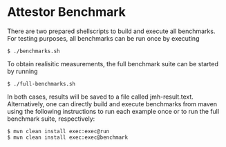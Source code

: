 Attestor Benchmark
==================


There are two prepared shellscripts to build and execute all benchmarks.
For testing purposes, all benchmarks can be run once by executing

    $ ./benchmarks.sh

To obtain realisitic measurements, the full benchmark suite can be started by running

    $ ./full-benchmarks.sh

In both cases, results will be saved to a file called jmh-result.text.
Alternatively, one can directly build and execute benchmarks from maven 
using the following instructions to run each example once or to run the full benchmark suite, respectively:

    $ mvn clean install exec:exec@run
    $ mvn clean install exec:exec@benchmark
